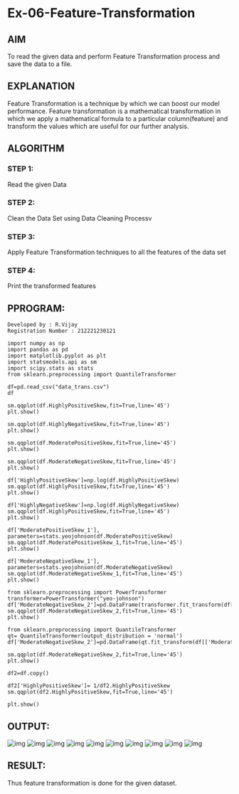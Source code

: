 # Ex-06-Feature-Transformation
## AIM
To read the given data and perform Feature Transformation process and save the data to a file.
## EXPLANATION
Feature Transformation is a technique by which we can boost our model performance. Feature transformation is a mathematical transformation in which we apply a mathematical formula to a particular column(feature) and transform the values which are useful for our further analysis.
## ALGORITHM
### STEP 1:
Read the given Data
### STEP 2:
Clean the Data Set using Data Cleaning Processv
### STEP 3:
Apply Feature Transformation techniques to all the features of the data set
### STEP 4:
Print the transformed features
## PPROGRAM:
~~~
Developed by : R.Vijay
Registration Number : 212221230121
~~~
~~~
import numpy as np
import pandas as pd
import matplotlib.pyplot as plt
import statsmodels.api as sm
import scipy.stats as stats
from sklearn.preprocessing import QuantileTransformer

df=pd.read_csv("data_trans.csv")
df

sm.qqplot(df.HighlyPositiveSkew,fit=True,line='45')
plt.show()

sm.qqplot(df.HighlyNegativeSkew,fit=True,line='45')
plt.show()

sm.qqplot(df.ModeratePositiveSkew,fit=True,line='45')
plt.show()

sm.qqplot(df.ModerateNegativeSkew,fit=True,line='45')
plt.show()

df['HighlyPositiveSkew']=np.log(df.HighlyPositiveSkew)
sm.qqplot(df.HighlyPositiveSkew,fit=True,line='45')
plt.show()

df['HighlyNegativeSkew']=np.log(df.HighlyNegativeSkew)
sm.qqplot(df.HighlyPositiveSkew,fit=True,line='45')
plt.show()

df['ModeratePositiveSkew_1'], parameters=stats.yeojohnson(df.ModeratePositiveSkew)
sm.qqplot(df.ModeratePositiveSkew_1,fit=True,line='45')
plt.show()

df['ModerateNegativeSkew_1'], parameters=stats.yeojohnson(df.ModerateNegativeSkew)
sm.qqplot(df.ModerateNegativeSkew_1,fit=True,line='45')
plt.show()

from sklearn.preprocessing import PowerTransformer
transformer=PowerTransformer("yeo-johnson")
df['ModerateNegativeSkew_2']=pd.DataFrame(transformer.fit_transform(df[['ModerateNegativeSkew']]))
sm.qqplot(df.ModerateNegativeSkew_2,fit=True,line='45')
plt.show()

from sklearn.preprocessing import QuantileTransformer
qt= QuantileTransformer(output_distribution = 'normal')
df['ModerateNegativeSkew_2']=pd.DataFrame(qt.fit_transform(df[['ModerateNegativeSkew']]))

sm.qqplot(df.ModerateNegativeSkew_2,fit=True,line='45')
plt.show()

df2=df.copy()

df2['HighlyPositiveSkew']= 1/df2.HighlyPositiveSkew
sm.qqplot(df2.HighlyPositiveSkew,fit=True,line='45')

plt.show()
~~~
## OUTPUT:
![img](https://github.com/vijay21500269/Ex-06-Feature-Transformation/blob/main/ds1.png)
![img](https://github.com/vijay21500269/Ex-06-Feature-Transformation/blob/main/ds2.png)
![img](https://github.com/vijay21500269/Ex-06-Feature-Transformation/blob/main/ds3.png)
![img](https://github.com/vijay21500269/Ex-06-Feature-Transformation/blob/main/ds4.png)
![img](https://github.com/vijay21500269/Ex-06-Feature-Transformation/blob/main/ds5.png)
![img](https://github.com/vijay21500269/Ex-06-Feature-Transformation/blob/main/ds6.png)
![img](https://github.com/vijay21500269/Ex-06-Feature-Transformation/blob/main/ds7.png)
![img](https://github.com/vijay21500269/Ex-06-Feature-Transformation/blob/main/ds8.png)
![img](https://github.com/vijay21500269/Ex-06-Feature-Transformation/blob/main/ds9.png)
![img](https://github.com/vijay21500269/Ex-06-Feature-Transformation/blob/main/ds10.png)
## RESULT:
Thus feature transformation is done for the given dataset.
